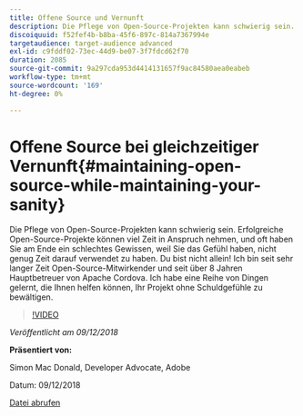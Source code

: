 ```yaml
---
title: Offene Source und Vernunft
description: Die Pflege von Open-Source-Projekten kann schwierig sein. Erfolgreiche Open-Source-Projekte können viel Zeit in Anspruch nehmen, und oft haben Sie am Ende ein schlechtes Gewissen, weil Sie das Gefühl haben, nicht genug Zeit darauf verwendet zu haben. Lernen Sie eine Reihe von Dingen, die Ihnen helfen können, Ihr Projekt ohne Schuldgefühle zu bewältigen.
discoiquuid: f52fef4b-b8ba-45f6-897c-814a7367994e
targetaudience: target-audience advanced
exl-id: c9fddf02-73ec-44d9-be07-3f7fdcd62f70
duration: 2085
source-git-commit: 9a297cda953d4414131657f9ac84580aea0eabeb
workflow-type: tm+mt
source-wordcount: '169'
ht-degree: 0%

---
```


# Offene Source bei gleichzeitiger Vernunft{#maintaining-open-source-while-maintaining-your-sanity}

Die Pflege von Open-Source-Projekten kann schwierig sein. Erfolgreiche Open-Source-Projekte können viel Zeit in Anspruch nehmen, und oft haben Sie am Ende ein schlechtes Gewissen, weil Sie das Gefühl haben, nicht genug Zeit darauf verwendet zu haben. Du bist nicht allein! Ich bin seit sehr langer Zeit Open-Source-Mitwirkender und seit über 8 Jahren Hauptbetreuer von Apache Cordova. Ich habe eine Reihe von Dingen gelernt, die Ihnen helfen können, Ihr Projekt ohne Schuldgefühle zu bewältigen.

>[!VIDEO](https://video.tv.adobe.com/v/23713/?quality=9)

*Veröffentlicht am 09/12/2018*

**Präsentiert von:**

Simon Mac Donald, Developer Advocate, Adobe

Datum: 09/12/2018

[Datei abrufen](assets/maintaining-open-source-while-maintaining-your-sanity-gems-091218.pdf)

<!--
[Get back to the Overview](https://helpx.adobe.com/de/experience-manager/kt/eseminars/gems/aem-index.html)
-->
